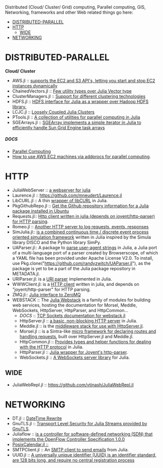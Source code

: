 Distributed (Cloud/ Cluster/ Grid) computing, Parallel computing, GIS, Networking, frameworks and other Web related things go here:

* [DISTRIBUTED-PARALLEL](#distributed-parallel) 
* [HTTP](#http)
   * [WIDE](#wide)
* [NETWORKING](#networking)


# DISTRIBUTED-PARALLEL
**Cloud/ Cluster**
* AWS.jl :: [supports the EC2 and S3 API's, letting you start and stop EC2 instances dynamically](https://github.com/amitmurthy/AWS.jl)
* ChainedVectors.jl :: [Few utility types over Julia Vector type](https://github.com/tanmaykm/ChainedVectors.jl)
* ClusterManagers.jl :: [Support for different clustering technologies](https://github.com/nlhepler/ClusterManagers.jl)
* HDFS.jl :: [HDFS interface for Julia as a wrapper over Hadoop HDFS library.](https://github.com/tanmaykm/HDFS.jl)
* LCJC.jl :: [Loosely Coupled Julia Clusters](https://github.com/amitmurthy/LCJC.jl)
* PTools.jl :: [A collection of utilities for parallel computing in Julia](https://github.com/amitmurthy/PTools.jl)
* SGEArrays.jl :: [SGEArray implements a simple iterator in Julia to efficiently handle Sun Grid Engine task arrays](https://github.com/davidavdav/SGEArrays.jl)

##### DOCS
* [Parallel Computing](http://docs.julialang.org/en/latest/manual/parallel-computing/)
* [How to use AWS EC2 machines via addprocs for parallel computing](http://docs.julialang.org/en/latest/stdlib/base/#parallel-computing).



# HTTP 
* JuliaWebServer :: [a webserver for julia](https://github.com/chzyer/JuliaWebServer)
* Laurence.jl :: https://github.com/mneudert/Laurence.jl
* LibCURL.jl :: A thin [wrapper of libCURL](https://github.com/amitmurthy/LibCURL.jl) in Julia.
* PkgGithubRepo.jl :: [Get the Github repository information for a Julia package installed in Ubuntu](https://github.com/thiruk/PkgGithubRepo.jl)
* Requests.jl:: [Http client written in julia (depends on joyent/http-parser) for HTTP parsing](https://github.com/loladiro/Requests.jl). 
* Romeo.jl :: [Another HTTP server to log requests, events, responses](https://github.com/mneudert/Romeo.jl)
* SimJulia.jl:: [ is a combined continuous time / discrete event process oriented simulation framework](https://github.com/BenLauwens/SimJulia.jl) written in Julia inspired by the Simula library DISCO and the Python library SimPy.
* UAParser.jl:: A package to [parse user-agent strings](https://github.com/randyzwitch/UAParser.jl) in Julia, a Julia port of a multi-language port of a parser created by Browserscope, of which a YAML file has been provided under Apache License V2.0. To install, use Pkg.clone("https://github.com/randyzwitch/UAParser.jl"), as the package is yet to be a part of the Julia package repository in METADATA.jl.
* URIParser.jl: is a [URI parser](https://github.com/loladiro/URIParser.jl) implemented in Julia.
* WWWClient.jl: is a [HTTP client](https://github.com/loladiro/WWWClient.jl) written in julia, and depends on "joyent/http-parser" for HTTP parsing. 
* ZMQ.jl:: [Julia interface to ZeroMQ](https://github.com/JuliaLang/ZMQ.jl)
* WEBSTACK :: The [Julia Webstack](http://juliawebstack.org) is a family of modules for building web services, hosting the documentation for Morsel, Meddle, WebSockets, HttpServer, HttpParser, and HttpCommon...
   * *DOCS* :: [TCP Sockets documentation for webstack.jl](http://blog.leahhanson.us/using-tcp-sockets-in-julia.html)
   * HttpServer.jl :: [a basic, non-blocking HTTP server](https://github.com/JuliaLang/HttpServer.jl) in Julia.
   * Meddle.jl :: is the [ middleware stack for use with HttpServer.jl](https://github.com/JuliaLang/Meddle.jl).
   * Morsel.jl :: is a Sintra-like [micro framework for declaring routes and handling requests](https://github.com/JuliaLang/Morsel.jl), built over HttpServer.jl and Meddle.jl.
   * HttpCommon.jl :: [Provides types and helper functions for dealing with the HTTP protocol](https://github.com/JuliaLang/HttpCommon.jl) in Julia.
   * HttpParser.jl :: [Julia wrapper for Joyent's http-parser](https://github.com/JuliaLang/HttpParser.jl).
   * WebSockets.jl :: [A WebSockets server library](https://github.com/JuliaLang/WebSockets.jl) for Julia.

## WIDE
* JuliaWebRepl.jl :: https://github.com/vtjnash/JuliaWebRepl.jl


# NETWORKING
* DT.jl :: [DateTime Rewrite](https://github.com/karbarcca/DT.jl)
* GnuTLS.jl :: [Transport Level Security for Julia Streams provided by GnuTLS](https://github.com/loladiro/GnuTLS.jl).
* Juliaflow :: [is a controller for software-defined networking (SDN) that implements the OpenFlow Controller Specification 1.0.0](https://github.com/pchronz/juliaflow)
* [PosixCalendar.jl ::](https://github.com/dejakaymac/PosixCalendar.jl)
* SMTPClient.jl :: An [SMTP client to send emails](https://github.com/aviks/SMTPClient.jl) from Julia.
* UUID.jl :: [A universally unique identifier (UUID) is an identifier standard, are 128 bits long, and require no central registration process](https://github.com/forio/UUID.jl)


